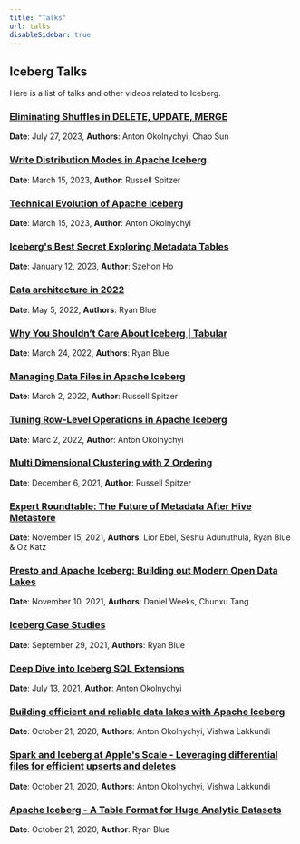 ```yaml
---
title: "Talks"
url: talks
disableSidebar: true
---
```

<!--
 - Licensed to the Apache Software Foundation (ASF) under one or more
 - contributor license agreements.  See the NOTICE file distributed with
 - this work for additional information regarding copyright ownership.
 - The ASF licenses this file to You under the Apache License, Version 2.0
 - (the "License"); you may not use this file except in compliance with
 - the License.  You may obtain a copy of the License at
 -
 -   http://www.apache.org/licenses/LICENSE-2.0
 -
 - Unless required by applicable law or agreed to in writing, software
 - distributed under the License is distributed on an "AS IS" BASIS,
 - WITHOUT WARRANTIES OR CONDITIONS OF ANY KIND, either express or implied.
 - See the License for the specific language governing permissions and
 - limitations under the License.
 -->

## Iceberg Talks

Here is a list of talks and other videos related to Iceberg.

### [Eliminating Shuffles in DELETE, UPDATE, MERGE](https://www.youtube.com/watch?v=AIZjy6_K0ws)
**Date**: July 27, 2023, **Authors**: Anton Okolnychyi, Chao Sun

### [Write Distribution Modes in Apache Iceberg](https://www.youtube.com/watch?v=4bOCDP-rhuM)
**Date**: March 15, 2023, **Author**: Russell Spitzer

### [Technical Evolution of Apache Iceberg](https://www.youtube.com/watch?v=CHs9_h9VLCs)
**Date**: March 15, 2023, **Author**: Anton Okolnychyi

### [Iceberg's Best Secret Exploring Metadata Tables](https://www.youtube.com/watch?v=s5eKriX6_EU)
**Date**: January 12, 2023, **Author**: Szehon Ho

### [Data architecture in 2022](https://www.youtube.com/watch?v=1oXmBbB77ak)
**Date**: May 5, 2022, **Authors**: Ryan Blue

### [Why You Shouldn’t Care About Iceberg | Tabular](https://www.youtube.com/watch?v=_GW3GYZK66U)
**Date**: March 24, 2022, **Authors**: Ryan Blue

### [Managing Data Files in Apache Iceberg](https://www.dremio.com/resources/webinars/managing-data-files-in-apache-iceberg/)
**Date**: March 2, 2022, **Author**: Russell Spitzer

### [Tuning Row-Level Operations in Apache Iceberg](https://www.dremio.com/resources/webinars/tuning-row-level-operations-in-apache-iceberg/)
**Date**: Marc 2, 2022, **Author**: Anton Okolnychyi

### [Multi Dimensional Clustering with Z Ordering](https://www.youtube.com/watch?v=YLVkITvF6KU)
**Date**: December 6, 2021, **Author**: Russell Spitzer

### [Expert Roundtable: The Future of Metadata After Hive Metastore](https://www.youtube.com/watch?v=7_Pt1g2x-XE)
**Date**: November 15, 2021, **Authors**: Lior Ebel, Seshu Adunuthula, Ryan Blue & Oz Katz

### [Presto and Apache Iceberg: Building out Modern Open Data Lakes](https://www.youtube.com/watch?v=OJQHVPChYHw)
**Date**: November 10, 2021, **Authors**: Daniel Weeks, Chunxu Tang

### [Iceberg Case Studies](https://www.youtube.com/watch?v=Al8feI9QEBc)
**Date**: September 29, 2021, **Authors**: Ryan Blue

### [Deep Dive into Iceberg SQL Extensions](https://www.dremio.com/resources/webinars/deep-dive-into-iceberg-sql-extensions/)
**Date**: July 13, 2021, **Author**: Anton Okolnychyi

### [Building efficient and reliable data lakes with Apache Iceberg](https://www.youtube.com/watch?v=QNmSXMQ-gY4)
**Date**: October 21, 2020, **Authors**: Anton Okolnychyi, Vishwa Lakkundi

### [Spark and Iceberg at Apple's Scale - Leveraging differential files for efficient upserts and deletes](https://www.youtube.com/watch?v=IzkSGKoUxcQ)
**Date**: October 21, 2020, **Authors**: Anton Okolnychyi, Vishwa Lakkundi

### [Apache Iceberg - A Table Format for Huge Analytic Datasets](https://www.youtube.com/watch?v=mf8Hb0coI6o)
**Date**: October 21, 2020, **Author**: Ryan Blue 

